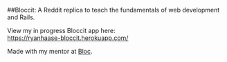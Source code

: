 ##Bloccit: A Reddit replica to teach the fundamentals of web development and Rails.

View my in progress Bloccit app here:<br>https://ryanhaase-bloccit.herokuapp.com/

Made with my mentor at <a href="http://bloc.io" target="_blank">Bloc</a>.

